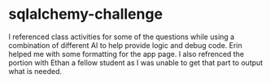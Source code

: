 # sqlalchemy-challenge


I referenced class activities for some of the questions while using a combination of different AI to help provide logic and debug code. Erin helped me with some formatting for the app page. I also refrenced the <start> portion with Ethan a fellow student as I was unable to get that part to output what is needed. 
